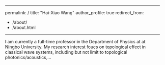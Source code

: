  ---
 permalink: /
 title: "Hai-Xiao Wang"
 author_profile: true
 redirect_from: 
 - /about/
 - /about.html
 ---

I am currently a full-time professor in the Department of Physics at at Ningbo University. My research interest foucs on topological effect in classical wave systems, including but not limit to topological photonics/acoustics,...

